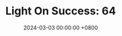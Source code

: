 ---
title: "Light On Success: 64"
date: 2024-03-03 00:00:00 +0800
categories: [Blogging]
tag: [Blogging]
image: https://pbs.twimg.com/media/GHCoAQnWwAEvvNw?format=jpg&name=large
---